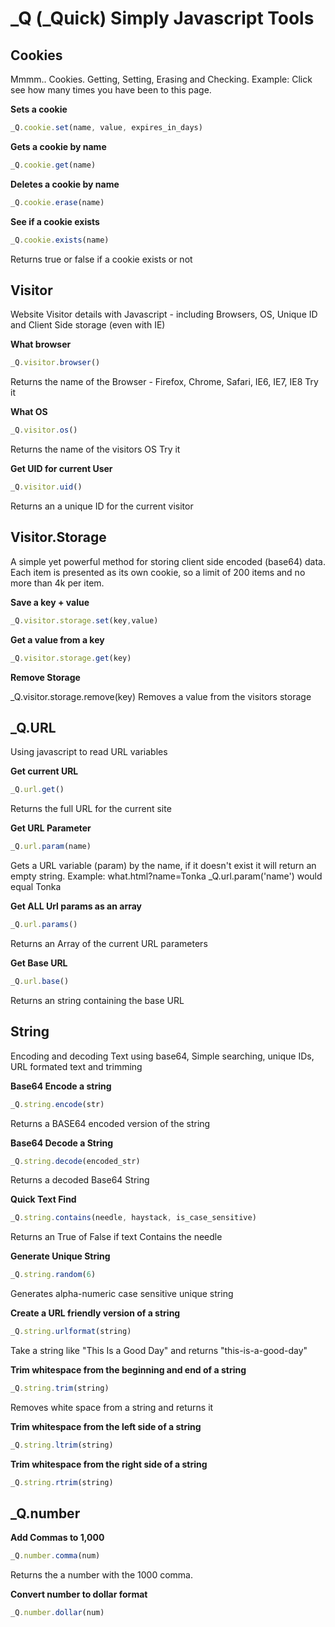 _Q (_Quick) Simply Javascript Tools
====================

Cookies
--------
Mmmm.. Cookies. Getting, Setting, Erasing and Checking. Example: Click see how many times you have been to this page.


**Sets a cookie**

```javascript
_Q.cookie.set(name, value, expires_in_days)
```

**Gets a cookie by name**

```javascript
_Q.cookie.get(name)
```

**Deletes a cookie by name**

```javascript
_Q.cookie.erase(name)
```

**See if a cookie exists**

```javascript
_Q.cookie.exists(name)
```

Returns true or false if a cookie exists or not

Visitor
-------

Website Visitor details with Javascript - including Browsers, OS, Unique ID and Client Side storage (even with IE)

**What browser**

```javascript
_Q.visitor.browser()
```

Returns the name of the Browser - Firefox, Chrome, Safari, IE6, IE7, IE8 Try it

**What OS**

```javascript
_Q.visitor.os()
```

Returns the name of the visitors OS Try it

**Get UID for current User**

```javascript
_Q.visitor.uid()
```

Returns an a unique ID for the current visitor 

Visitor.Storage
-----------

A simple yet powerful method for storing client side encoded (base64) data. Each item is presented as its own cookie, so a limit of 200 items and no more than 4k per item.

**Save a key + value**

```javascript
_Q.visitor.storage.set(key,value)
```

**Get a value from a key**

```javascript
_Q.visitor.storage.get(key)
```

**Remove Storage**

_Q.visitor.storage.remove(key)
Removes a value from the visitors storage


_Q.URL
-----

Using javascript to read URL variables

**Get current URL**

```javascript
_Q.url.get()
```

Returns the full URL for the current site


**Get URL Parameter**

```javascript
_Q.url.param(name)
```

Gets a URL variable (param) by the name, if it doesn't exist it will return an empty string. Example: what.html?name=Tonka  _Q.url.param('name') would equal Tonka

**Get ALL Url params as an array**

```javascript
_Q.url.params()
```

Returns an Array of the current URL parameters

**Get Base URL**

```javascript
_Q.url.base()
```

Returns an string containing the base URL

String
-------

Encoding and decoding Text using base64, Simple searching, unique IDs, URL formated text and trimming

**Base64 Encode a string**

```javascript
_Q.string.encode(str)
```
Returns a BASE64 encoded version of the string

**Base64 Decode a String**

```javascript
_Q.string.decode(encoded_str)
```

Returns a decoded Base64 String

**Quick Text Find**

```javascript
_Q.string.contains(needle, haystack, is_case_sensitive)
```

Returns an True of False if text Contains the needle

**Generate Unique String**

```javascript
_Q.string.random(6)
```

Generates alpha-numeric case sensitive unique string

**Create a URL friendly version of a string**

```javascript
_Q.string.urlformat(string)
```

Take a string like "This Is a Good Day" and returns "this-is-a-good-day"

**Trim whitespace from the beginning and end of a string**

```javascript
_Q.string.trim(string)
```

Removes white space from a string and returns it

**Trim whitespace from the left side of a string**

```javascript
_Q.string.ltrim(string)
```

**Trim whitespace from the right side of a string**

```javascript
_Q.string.rtrim(string)
```


_Q.number
--------

**Add Commas to 1,000**

```javascript
_Q.number.comma(num)
```

Returns the a number with the 1000 comma.

**Convert number to dollar format**

```javascript
_Q.number.dollar(num)
```



